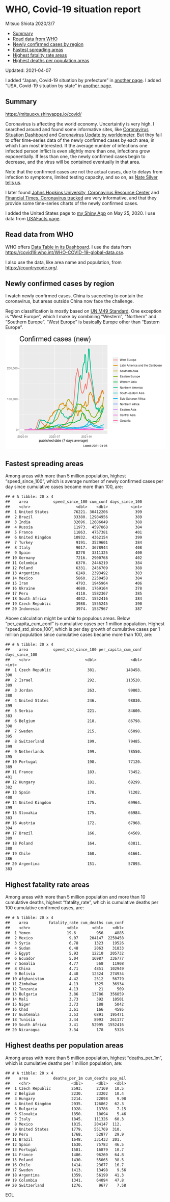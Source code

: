 WHO, Covid-19 situation report
================
Mitsuo Shiota
2020/3/7

-   [Summary](#summary)
-   [Read data from WHO](#read-data-from-who)
-   [Newly confirmed cases by region](#newly-confirmed-cases-by-region)
-   [Fastest spreading areas](#fastest-spreading-areas)
-   [Highest fatality rate areas](#highest-fatality-rate-areas)
-   [Highest deaths per population
    areas](#highest-deaths-per-population-areas)

Updated: 2021-04-07

I added “Japan, Covid-19 situation by prefecture” in [another
page](Japan.md). I added “USA, Covid-19 situation by state” in [another
page](USA.md).

## Summary

<https://mitsuoxv.shinyapps.io/covid/>

Coronavirus is affecting the world economy. Uncertaintiy is very high. I
searched around and found some informative sites, like [Coronavirus
Situation
Dashboard](https://who.maps.arcgis.com/apps/opsdashboard/index.html#/c88e37cfc43b4ed3baf977d77e4a0667)
and [Coronavirus Update by
worldometer](https://www.worldometers.info/coronavirus/). But they fail
to offer time-series data of the newly confirmed cases by each area, in
which I am most interested. If the average number of infections one
infected person inflict is even slightly more than one, infections grow
exponentially. If less than one, the newly confirmed cases begin to
decrease, and the virus will be contained eventually in that area.

Note that the confirmed cases are not the actual cases, due to delays
from infection to symptoms, limited testing capacity, and so on, as
[Nate Silver tells
us](https://fivethirtyeight.com/features/coronavirus-case-counts-are-meaningless/).

I later found [Johns Hopkins University, Coronavirus Resource
Center](https://coronavirus.jhu.edu/) and [Financial Times, Coronavirus
tracked](https://www.ft.com/content/a26fbf7e-48f8-11ea-aeb3-955839e06441)
are very informative, and that they provide some time-series charts of
the newly confirmed cases.

I added the United States page to [my Shiny
App](https://mitsuoxv.shinyapps.io/covid/) on May 25, 2020. I use data
from [USAFacts
page](https://usafacts.org/visualizations/coronavirus-covid-19-spread-map/).

## Read data from WHO

WHO offers [Data Table in its Dashboard](https://covid19.who.int/table).
I use the data from
<https://covid19.who.int/WHO-COVID-19-global-data.csv>.

I also use the data, like area name and population, from
<https://countrycode.org/>.

## Newly confirmed cases by region

I watch newly confirmed cases. China is suceeding to contain the
coronavirus, but areas outside China now face the challenge.

Region classification is mostly based on [UN M49
Standard](https://unstats.un.org/unsd/methodology/m49/). One exception
is “West Europe”, which I make by combining “Western”, “Northern” and
“Southern Europe”. “West Europe” is basically Europe other than “Eastern
Europe”.

![](README_files/figure-gfm/chart-1.png)<!-- -->

## Fastest spreading areas

Among areas with more than 5 million population, highest
“speed\_since\_100”, which is average number of newly confirmed cases
per day since cumulative cases became more than 100, are:

    ## # A tibble: 20 x 4
    ##    area           speed_since_100 cum_conf days_since_100
    ##    <chr>                    <dbl>    <dbl>          <int>
    ##  1 United States           76221. 30412206            399
    ##  2 Brazil                  33380. 12984956            389
    ##  3 India                   32696. 12686049            388
    ##  4 Russia                  11973.  4597868            384
    ##  5 France                  11863.  4757381            401
    ##  6 United Kingdom          10932.  4362154            399
    ##  7 Turkey                   9191.  3529601            384
    ##  8 Italy                    9017.  3678944            408
    ##  9 Spain                    8278   3311325            400
    ## 10 Germany                  7216.  2900768            402
    ## 11 Colombia                 6370.  2446219            384
    ## 12 Poland                   6331.  2456709            388
    ## 13 Argentina                6249.  2393492            383
    ## 14 Mexico                   5860.  2250458            384
    ## 15 Iran                     4793.  1945964            406
    ## 16 Ukraine                  4680.  1769164            378
    ## 17 Peru                     4110.  1582367            385
    ## 18 South Africa             4042.  1552416            384
    ## 19 Czech Republic           3988.  1555245            390
    ## 20 Indonesia                3974.  1537967            387

Above calculation might be unfair to populous areas. Below
“per\_capita\_cum\_conf” is cumulative cases per 1 million population.
Highest “speed\_std\_since\_100”, which is per day growth of cumulative
cases per 1 million population since cumulative cases became more than
100, are:

    ## # A tibble: 20 x 4
    ##    area           speed_std_since_100 per_capita_cum_conf days_since_100
    ##    <chr>                        <dbl>               <dbl>          <int>
    ##  1 Czech Republic                381.             148458.            390
    ##  2 Israel                        292.             113520.            389
    ##  3 Jordan                        263.              99803.            380
    ##  4 United States                 246.              98030.            399
    ##  5 Serbia                        221.              84600.            383
    ##  6 Belgium                       218.              86798.            398
    ##  7 Sweden                        215.              85098.            395
    ##  8 Switzerland                   199.              79485.            399
    ##  9 Netherlands                   199.              78550.            395
    ## 10 Portugal                      198.              77120.            389
    ## 11 France                        183.              73452.            401
    ## 12 Hungary                       181.              69299.            382
    ## 13 Spain                         178.              71202.            400
    ## 14 United Kingdom                175.              69964.            399
    ## 15 Slovakia                      175.              66984.            383
    ## 16 Austria                       172.              67968.            394
    ## 17 Brazil                        166.              64569.            389
    ## 18 Poland                        164.              63811.            388
    ## 19 Chile                         160.              61661.            386
    ## 20 Argentina                     151.              57893.            383

## Highest fatality rate areas

Among areas with more than 5 million population and more than 10
cumulative deaths, highest “fatality\_rate”, which is cumulative deaths
per 100 cumulative confirmed cases, are:

    ## # A tibble: 20 x 4
    ##    area         fatality_rate cum_deaths cum_conf
    ##    <chr>                <dbl>      <dbl>    <dbl>
    ##  1 Yemen                19.6         956     4885
    ##  2 Mexico                9.07     204147  2250458
    ##  3 Syria                 6.78       1323    19526
    ##  4 Sudan                 6.48       2063    31833
    ##  5 Egypt                 5.93      12210   205732
    ##  6 Ecuador               5.04      16987   336777
    ##  7 Somalia               4.77        568    11908
    ##  8 China                 4.71       4851   102949
    ##  9 Bolivia               4.48      12324   274934
    ## 10 Afghanistan           4.42       2512    56779
    ## 11 Zimbabwe              4.13       1525    36934
    ## 12 Tanzania              4.13         21      509
    ## 13 Bulgaria              3.86      13786   356859
    ## 14 Mali                  3.73        392    10501
    ## 15 Niger                 3.73        188     5042
    ## 16 Chad                  3.61        166     4595
    ## 17 Guatemala             3.53       6891   195471
    ## 18 Tunisia               3.44       8993   261177
    ## 19 South Africa          3.41      52995  1552416
    ## 20 Nicaragua             3.34        178     5326

## Highest deaths per population areas

Among areas with more than 5 million population, highest
“deaths\_per\_1m”, which is cumulative deaths per 1 million population,
are:

    ## # A tibble: 20 x 4
    ##    area           deaths_per_1m cum_deaths pop_mil
    ##    <chr>                  <dbl>      <dbl>   <dbl>
    ##  1 Czech Republic         2593.      27169   10.5 
    ##  2 Belgium                2230.      23202   10.4 
    ##  3 Hungary                2214.      22098    9.98
    ##  4 United Kingdom         2035.     126862   62.3 
    ##  5 Bulgaria               1928.      13786    7.15
    ##  6 Slovakia               1850.      10094    5.46
    ##  7 Italy                  1845.     111326   60.3 
    ##  8 Mexico                 1815.     204147  112.  
    ##  9 United States          1779.     551769  310.  
    ## 10 Peru                   1768.      52877   29.9 
    ## 11 Brazil                 1648.     331433  201.  
    ## 12 Spain                  1630.      75783   46.5 
    ## 13 Portugal               1581.      16879   10.7 
    ## 14 France                 1486.      96260   64.8 
    ## 15 Poland                 1430.      55065   38.5 
    ## 16 Chile                  1414.      23677   16.7 
    ## 17 Sweden                 1413.      13498    9.56
    ## 18 Argentina              1359.      56199   41.3 
    ## 19 Colombia               1341.      64094   47.8 
    ## 20 Switzerland            1276.       9677    7.58

EOL
